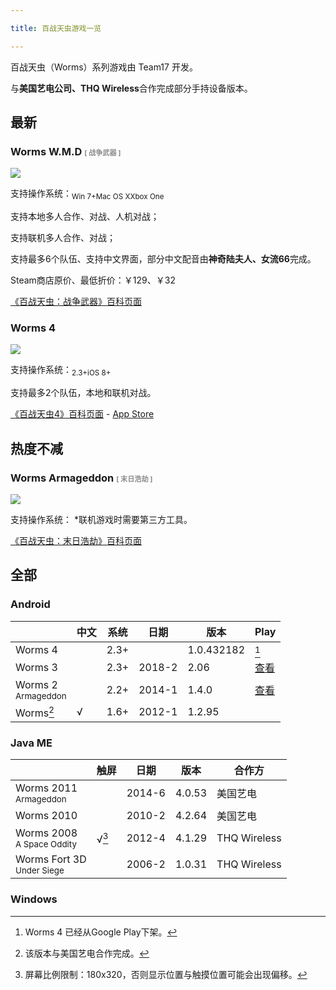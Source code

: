 ```yaml
---

title: 百战天虫游戏一览

---
```


<style>
@import "/css/jekyll.css";
</style>


百战天虫（Worms）系列游戏由 Team17 开发。

与**美国艺电公司、THQ Wireless**合作完成部分手持设备版本。

## 最新

### Worms W.M.D <span style="font-size:.68em; opacity:.5; ">[ 战争武器 ]</span>

![](https://steamcdn-a.akamaihd.net/steam/apps/327030/header.jpg)

支持操作系统：<i class="windows"></i><sub>Win 7+</sub><i class="mac"></i><sub>Mac OS X</sub><i class="steam"></i><i class="xbox"></i><sub>Xbox One</sub><i class="switch"></i>

支持本地多人合作、对战、人机对战；

支持联机多人合作、对战；

支持最多6个队伍、支持中文界面，部分中文配音由**神奇陆夫人、女流66**完成。

Steam商店原价、最低折价：￥129、￥32

[《百战天虫：战争武器》百科页面](wmd/index.md)

### Worms 4

![](https://is1-ssl.mzstatic.com/image/thumb/Purple49/v4/52/c7/8d/52c78dd7-2e99-255c-b7d1-63c3b2c56038/pr_source.png/434x0w.png)

支持操作系统：<i class="android"></i><sub>2.3+</sub><i class="ios"></i><sub>iOS 8+</sub>

支持最多2个队伍，本地和联机对战。

[《百战天虫4》百科页面]() - [App Store](https://apps.apple.com/cn/app/worms-4/id981535263)

## 热度不减

### Worms Armageddon <span style="font-size:.68em; opacity:.5; ">[ 末日浩劫 ]</span>

![](https://steamcdn-a.akamaihd.net/steam/apps/217200/header.jpg)

支持操作系统：<i class="windows"></i> *联机游戏时需要第三方工具。

[《百战天虫：末日浩劫》百科页面](armageddon/index.md)

## 全部

### <i class="android"></i> Android

|                                  | 中文 | 系统 | 日期   | 版本       | Play                                                         |
| -------------------------------- | ---- | ---- | ------ | ---------- | ------------------------------------------------------------ |
| Worms 4                          |      | 2.3+ |        | 1.0.432182 | [^w4play]                                                    |
| Worms 3                          |      | 2.3+ | 2018-2 | 2.06       | [查看](https://play.google.com/store/apps/details?id=com.worms3.app) |
| Worms 2<br><sup>Armageddon</sup> |      | 2.2+ | 2014-1 | 1.4.0      | [查看](https://play.google.com/store/apps/details?id=com.worms2armageddon.app) |
| Worms[^wnaea]                    | √    | 1.6+ | 2012-1 | 1.2.95     |                                                              |

[^w4play]: Worms 4 已经从Google Play下架。
[^wnaea]: 该版本与美国艺电合作完成。

### <i class="javame"></i> Java ME

|                                         | 触屏         | 日期   | 版本   | 合作方       |
| --------------------------------------- | ------------ | ------ | ------ | ------------ |
| Worms 2011<br><sup>Armageddon</sup>     |              | 2014-6 | 4.0.53 | 美国艺电     |
| Worms 2010                              |              | 2010-2 | 4.2.64 | 美国艺电     |
| Worms 2008<br><sup>A Space Oddity</sup> | √[^w08touch] | 2012-4 | 4.1.29 | THQ Wireless |
| Worms Fort 3D<br><sup>Under Siege</sup> |              | 2006-2 | 1.0.31 | THQ Wireless |

[^datedisplay]: 显示的日期为游戏文件最新版的日期，而不是第一版本的发布日期。
[^w08touch]: 屏幕比例限制：180x320，否则显示位置与触摸位置可能会出现偏移。

### <i class="windows"></i> Windows

